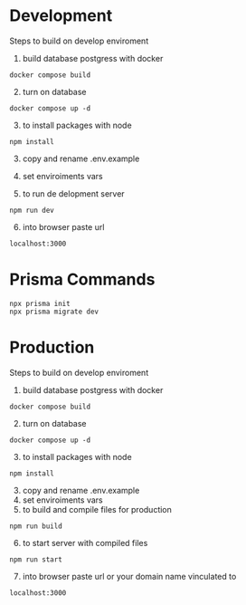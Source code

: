 # Development

Steps to build on develop enviroment

1. build database postgress with docker

```
docker compose build
```

2. turn on database

```
docker compose up -d
```

3. to install packages with node

```
npm install
```

3. copy and rename .env.example
4. set enviroiments vars

5. to run de delopment server

```
npm run dev
```

6. into browser paste url

```
localhost:3000
```

# Prisma Commands

```
npx prisma init
npx prisma migrate dev
```

# Production

Steps to build on develop enviroment

1. build database postgress with docker

```
docker compose build
```

2. turn on database

```
docker compose up -d
```

3. to install packages with node

```
npm install
```

3. copy and rename .env.example
4. set enviroiments vars
5. to build and compile files for production

```
npm run build
```

6. to start server with compiled files

```
npm run start
```

7. into browser paste url or your domain name vinculated to

```
localhost:3000
```
